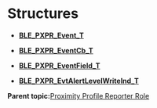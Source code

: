 # Structures

-   **[BLE\_PXPR\_Event\_T](GUID-D25D96E9-A942-4250-A118-278D2D9A6960.md)**  

-   **[BLE\_PXPR\_EventCb\_T](GUID-BDD7FC7C-AB05-4D62-9134-37DBE28C1A7C.md)**  

-   **[BLE\_PXPR\_EventField\_T](GUID-9EF28314-5966-4A48-A87F-2A012CFDAA03.md)**  

-   **[BLE\_PXPR\_EvtAlertLevelWriteInd\_T](GUID-3CECF792-F54B-4A5C-95FA-5A2D18F38B24.md)**  


**Parent topic:**[Proximity Profile Reporter Role](GUID-BE63AD0B-809E-416E-A9C4-D1B2AB20A4CA.md)

